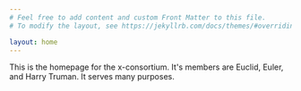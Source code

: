 ```yaml
---
# Feel free to add content and custom Front Matter to this file.
# To modify the layout, see https://jekyllrb.com/docs/themes/#overriding-theme-defaults

layout: home
---
```


This is the homepage for the x-consortium.  It's members are Euclid, Euler,
and Harry Truman.  It serves many purposes.
